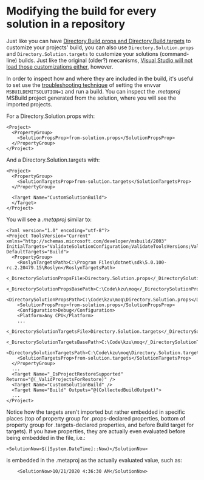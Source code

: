 # Modifying the build for every solution in a repository

Just like you can have [Directory.Build.props and Directory.Build.targets](https://docs.microsoft.com/en-us/visualstudio/msbuild/customize-your-build?view=vs-2019#directorybuildprops-and-directorybuildtargets) to customize your projects' build, you can also use `Directory.Solution.props` and `Directory.Solution.targets` to customize your solutions \(command-line\) builds. Just like the original \(older?\) mecanisms, [Visual Studio will not load those customizations either](https://docs.microsoft.com/en-us/visualstudio/msbuild/customize-your-build?view=vs-2019#customize-the-solution-build), however.

In order to inspect how and where they are included in the build, it's useful to set use the [troubleshooting technique](https://docs.microsoft.com/en-us/visualstudio/msbuild/how-to-build-specific-targets-in-solutions-by-using-msbuild-exe?view=vs-2019#troubleshooting) of setting the envvar `MSBUILDEMITSOLUTION=1` and run a build. You can inspect the _.metaproj_ MSBuild project generated from the solution, where you will see the imported projects.

For a Directory.Solution.props with:

```markup
<Project>
  <PropertyGroup>
    <SolutionPropsProp>from-solution.props</SolutionPropsProp>
  </PropertyGroup>
</Project>
```

And a Directory.Solution.targets with:

```markup
<Project>
  <PropertyGroup>
    <SolutionTargetsProp>from-solution.targets</SolutionTargetsProp>
  </PropertyGroup>

  <Target Name="CustomSolutionBuild">
  </Target>
</Project>
```

You will see a _.metaproj_ similar to:

```markup
<?xml version="1.0" encoding="utf-8"?>
<Project ToolsVersion="Current" xmlns="http://schemas.microsoft.com/developer/msbuild/2003" InitialTargets="ValidateSolutionConfiguration;ValidateToolsVersions;ValidateProjects" DefaultTargets="Build">
  <PropertyGroup>
    <RoslynTargetsPath>C:\Program Files\dotnet\sdk\5.0.100-rc.2.20479.15\Roslyn</RoslynTargetsPath>
    <_DirectorySolutionPropsFile>Directory.Solution.props</_DirectorySolutionPropsFile>
    <_DirectorySolutionPropsBasePath>C:\Code\kzu\moq</_DirectorySolutionPropsBasePath>
    <DirectorySolutionPropsPath>C:\Code\kzu\moq\Directory.Solution.props</DirectorySolutionPropsPath>
    <SolutionPropsProp>from-solution.props</SolutionPropsProp>
    <Configuration>Debug</Configuration>
    <Platform>Any CPU</Platform>
    ...
    <_DirectorySolutionTargetsFile>Directory.Solution.targets</_DirectorySolutionTargetsFile>
    <_DirectorySolutionTargetsBasePath>C:\Code\kzu\moq</_DirectorySolutionTargetsBasePath>
    <DirectorySolutionTargetsPath>C:\Code\kzu\moq\Directory.Solution.targets</DirectorySolutionTargetsPath>
    <SolutionTargetsProp>from-solution.targets</SolutionTargetsProp>
  </PropertyGroup>
  ...
  <Target Name="_IsProjectRestoreSupported" Returns="@(_ValidProjectsForRestore)" />
  <Target Name="CustomSolutionBuild" />
  <Target Name="Build" Outputs="@(CollectedBuildOutput)">
  ...
</Project>
```

Notice how the targets aren't imported but rather embedded in specific places \(top of property group for .props-declared properties, bottom of property group for .targets-declared properties, and before Build target for targets\). If you have properties, they are actually even evaluated before being embedded in the file, i.e.:

```markup
<SolutionNow>$([System.DateTime]::Now)</SolutionNow>
```

is embedded in the .metaproj as the actually evaluated value, such as:

```markup
    <SolutionNow>10/21/2020 4:36:30 AM</SolutionNow>
```



 





